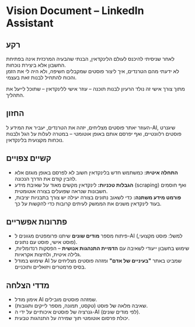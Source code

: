 # Vision Document – LinkedIn Assistant

## רקע
לאחר שניסיתי להיכנס לעולם הלינקדאין, הבנתי שהבעיה המרכזית אינה בפתיחת החשבון אלא ביצירת נוכחות.  
לא ידעתי מהם הטרנדים, איך ליצור פוסטים שמקבלים חשיפה, ולא היה לי את הזמן והכוח להתחיל לבנות זאת בעצמי.

מתוך צורך אישי זה נולד הרעיון לבנות תוכנה – עוזר אישי ללינקדאין – שתוכל לייעל את התהליך.

## החזון
העוזר יאתר פוסטים מצליחים, יזהה את הטרנדים, יעביר את המידע ל-AI, שיגנרט פוסטים רלוונטיים, ואף יפרסם אותם באופן אוטומטי – במטרה לעלות על הגל ולבנות נוכחות מקצועית בלינקדאין.

## קשיים צפויים
- **התחלה איטית:** כמשתמש חדש בלינקדאין חשוב לא לפרסם באופן מוגזם אלא להבין קודם את הדרך הנכונה.  
- **הגבלות טכניות:** לינקדאין מקשים מאוד על שאיבת מידע (scraping) ואף חוסמים חשבונות שנראה שפועלים בצורה אוטומטית.  
- **פורמט מידע משתנה:** כדי לשאוב נתונים בצורה יעילה יש צורך בתבניות יציבות, בעוד לינקדאין משנים את הממשק לעיתים קרובות כדי להקשות על כך.

## פתרונות אפשריים
- פיתוח מספר **מודים שונים** שיתנו פרומפטים מגוונים ל-AI (למשל: פוסט מקצועי, פוסט אישי, פוסט עם נתונים).  
- שימוש בחשבון ייעודי לשאיבה עם **הדמיית התנהגות אנושית** – הפסקות רנדומליות, גלילה איטית, ולחיצות אקראיות.  
- שימוש במודל AI שמביט באתר **"בעיניים של אדם"** ומזהה פוסטים מצליחים על בסיס פרמטרים ויזואליים ותוכניים.

## מדדי הצלחה
- אימון מודל AI שמזהה פוסטים מובילים.  
- שאיבה מלאה של פוסט (טקסט, תמונה, מספר לייקים ותגובות).  
- גנרציה של פוסטים איכותיים על ידי ה-AI (לפי מודים שונים).  
- יכולת פרסום אוטומטי תוך שמירה על התנהגות טבעית.
